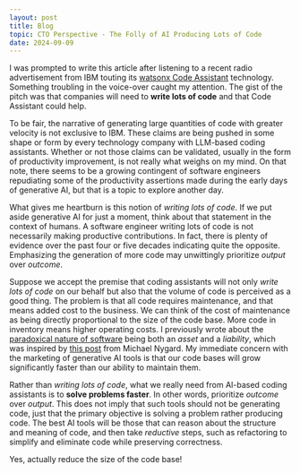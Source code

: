 ```yaml
---
layout: post
title: Blog
topic: CTO Perspective - The Folly of AI Producing Lots of Code
date: 2024-09-09
---
```

<div class="content" markdown="1">

I was prompted to write this article after listening to a recent radio advertisement from IBM touting its [watsonx Code Assistant](https://www.ibm.com/products/watsonx-code-assistant) technology. Something troubling in the voice-over caught my attention. The gist of the pitch was that companies will need to **write lots of code** and that Code Assistant could help.

To be fair, the narrative of generating large quantities of code with greater velocity is not exclusive to IBM. These claims are being pushed in some shape or form by every technology company with LLM-based coding assistants. Whether or not those claims can be validated, usually in the form of productivity improvement, is not really what weighs on my mind. On that note, there seems to be a growing contingent of software engineers repudiating some of the productivity assertions made during the early days of generative AI, but that is a topic to explore another day.

What gives me heartburn is this notion of *writing lots of code*. If we put aside generative AI for just a moment, think about that statement in the context of humans. A software engineer writing lots of code is not necessarily making productive contributions. In fact, there is plenty of evidence over the past four or five decades indicating quite the opposite. Emphasizing the generation of more code may unwittingly prioritize *output* over *outcome*.

Suppose we accept the premise that coding assistants will not only *write lots of code* on our behalf but also that the volume of code is perceived as a good thing. The problem is that all code requires maintenance, and that means added cost to the business. We can think of the cost of maintenance as being directly proportional to the size of the code base. More code in inventory means higher operating costs. I previously wrote about the [paradoxical nature of software](/blog/2018/04/22/paradoxical-nature-of-software) being both an *asset* and a *liability*, which was inspired by [this post](https://www.cognitect.com/blog/2016/3/17/the-new-normal-protected-asset-or-disposable-inventory) from Michael Nygard. My immediate concern with the marketing of generative AI tools is that our code bases will grow significantly faster than our ability to maintain them.

Rather than *writing lots of code*, what we really need from AI-based coding assistants is to **solve problems faster**. In other words, prioritize *outcome* over *output*. This does not imply that such tools should not be generating code, just that the primary objective is solving a problem rather producing code. The best AI tools will be those that can reason about the structure and meaning of code, and then take *reductive* steps, such as refactoring to simplify and eliminate code while preserving correctness.

Yes, actually reduce the size of the code base!

</div>
